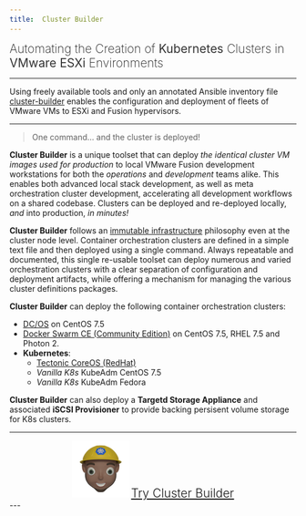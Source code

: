 ```yaml
---
title:  Cluster Builder
---
```

<div id="title-flash">Automating the Creation of <span id="title-cluster-type">Kubernetes</span> Clusters in <span id="title-vmware-env">VMware ESXi</span> Environments</div>

---

Using freely available tools and only an annotated Ansible inventory file [cluster-builder](https://github.com/ids/cluster-builder) enables the configuration and deployment of fleets of VMware VMs to ESXi and Fusion hypervisors.

---

> One command... and the cluster is deployed!

<script src="https://asciinema.org/a/h32J527aKzUHHedqDA6KlQn0F.js" id="asciicast-h32J527aKzUHHedqDA6KlQn0F" async data-autoplay="true" data-size="small" data-speed="10"></script>
<script
  src="https://code.jquery.com/jquery-3.3.1.min.js"
  integrity="sha256-FgpCb/KJQlLNfOu91ta32o/NMZxltwRo8QtmkMRdAu8="
  crossorigin="anonymous"></script>

__Cluster Builder__ is a unique toolset that can deploy _the identical cluster VM images used for production_ to local VMware Fusion development workstations for both the _operations_ and _development_ teams alike.  This enables both advanced local stack development, as well as meta orchestration cluster development, accelerating all development workflows on a shared codebase.  Clusters can be deployed and re-deployed locally, _and_ into production, _in minutes!_

__Cluster Builder__ follows an [immutable infrastructure](https://www.digitalocean.com/community/tutorials/what-is-immutable-infrastructure) philosophy even at the cluster node level.  Container orchestration clusters are defined in a simple text file and then deployed using a single command.  Always repeatable and documented, this single re-usable toolset can deploy numerous and varied orchestration clusters with a clear separation of configuration and deployment artifacts, while offering a mechanism for managing the various cluster definitions packages.

__Cluster Builder__ can deploy the following container orchestration clusters:

* [DC/OS](https://dcos.io/) on CentOS 7.5
* [Docker Swarm CE (Community Edition)](https://docs.docker.com/engine/swarm/) on CentOS 7.5, RHEL 7.5 and Photon 2.
* __Kubernetes__:
  * [Tectonic CoreOS (RedHat)](https://coreos.com/)
  * _Vanilla K8s_ KubeAdm CentOS 7.5
  * _Vanilla K8s_ KubeAdm Fedora  

__Cluster Builder__ can also deploy a __Targetd Storage Appliance__ and associated __iSCSI Provisioner__ to provide backing persisent volume storage for K8s clusters.

---
<div class="center">
<img style="width: 100px" src="/assets/images/cbLogo-100.png" >
<a id="try-cb-link" href="https://github.com/ids/cluster-builder">Try Cluster Builder</a>
</div>
---
<script>

window.onload = function() {

  function swapClusterType() {
    var cluster = $("#title-cluster-type").text();
    switch(cluster) {
      case "Kubernetes":
        cluster = "Docker Swarm";
        break;
      case "Docker Swarm":
        cluster = "DC/OS";
        break;
      default:
        cluster = "Kubernetes";
    }
    $("#title-cluster-type").fadeOut(function(){
      $("#title-cluster-type").html(cluster);
      $("#title-cluster-type").fadeIn();
    });
  }

  function swapEnv() {
    var cluster = $("#title-vmware-env").text();
    switch(cluster) {
      case "VMware ESXi":
        cluster = "VMware Fusion";
        break;
      default:
        cluster = "VMware ESXi";
    }
    $("#title-vmware-env").fadeOut(function(){
      $("#title-vmware-env").html(cluster);
      $("#title-vmware-env").fadeIn();
    });
  }

  setInterval(swapClusterType,5000);
  setInterval(swapEnv,3500);

  swapClusterType();
  swapEnv();

}

</script>

<style>

#title-flash {
  font-weight: 200;
  font-size: 1.5em;
}

#project_title,
#project_tagline {
  margin-left: 10px;
}

#title-cluster-type,
#title-vmware-env {
  font-weight: bolder;
  color: #333;
}

#try-cb-link {
  font-weight: 300;
  font-size: 1.5em;
}

.center {
  text-align: center;
}

.marketing-hype {
  color: #787977;
  font-weight: 400;
  font-size: 1.1em;
}

#main_content p {
  font-size: 1.1em;
  font-weight: 300;
  margin-top: 30px;
  margin-bottom: 30px;
}

</style>